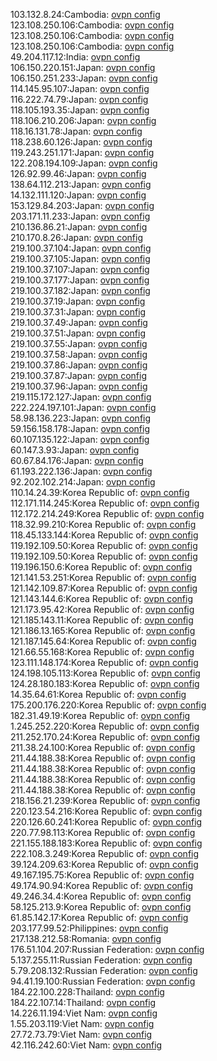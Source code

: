 103.132.8.24:Cambodia: [ovpn config](vpn/103_132_8_24.ovpn)  
123.108.250.106:Cambodia: [ovpn config](vpn/123_108_250_106.ovpn)  
123.108.250.106:Cambodia: [ovpn config](vpn/123_108_250_106.ovpn)  
123.108.250.106:Cambodia: [ovpn config](vpn/123_108_250_106.ovpn)  
49.204.117.12:India: [ovpn config](vpn/49_204_117_12.ovpn)  
106.150.220.151:Japan: [ovpn config](vpn/106_150_220_151.ovpn)  
106.150.251.233:Japan: [ovpn config](vpn/106_150_251_233.ovpn)  
114.145.95.107:Japan: [ovpn config](vpn/114_145_95_107.ovpn)  
116.222.74.79:Japan: [ovpn config](vpn/116_222_74_79.ovpn)  
118.105.193.35:Japan: [ovpn config](vpn/118_105_193_35.ovpn)  
118.106.210.206:Japan: [ovpn config](vpn/118_106_210_206.ovpn)  
118.16.131.78:Japan: [ovpn config](vpn/118_16_131_78.ovpn)  
118.238.60.126:Japan: [ovpn config](vpn/118_238_60_126.ovpn)  
119.243.251.171:Japan: [ovpn config](vpn/119_243_251_171.ovpn)  
122.208.194.109:Japan: [ovpn config](vpn/122_208_194_109.ovpn)  
126.92.99.46:Japan: [ovpn config](vpn/126_92_99_46.ovpn)  
138.64.112.213:Japan: [ovpn config](vpn/138_64_112_213.ovpn)  
14.132.111.120:Japan: [ovpn config](vpn/14_132_111_120.ovpn)  
153.129.84.203:Japan: [ovpn config](vpn/153_129_84_203.ovpn)  
203.171.11.233:Japan: [ovpn config](vpn/203_171_11_233.ovpn)  
210.136.86.21:Japan: [ovpn config](vpn/210_136_86_21.ovpn)  
210.170.8.26:Japan: [ovpn config](vpn/210_170_8_26.ovpn)  
219.100.37.104:Japan: [ovpn config](vpn/219_100_37_104.ovpn)  
219.100.37.105:Japan: [ovpn config](vpn/219_100_37_105.ovpn)  
219.100.37.107:Japan: [ovpn config](vpn/219_100_37_107.ovpn)  
219.100.37.177:Japan: [ovpn config](vpn/219_100_37_177.ovpn)  
219.100.37.182:Japan: [ovpn config](vpn/219_100_37_182.ovpn)  
219.100.37.19:Japan: [ovpn config](vpn/219_100_37_19.ovpn)  
219.100.37.31:Japan: [ovpn config](vpn/219_100_37_31.ovpn)  
219.100.37.49:Japan: [ovpn config](vpn/219_100_37_49.ovpn)  
219.100.37.51:Japan: [ovpn config](vpn/219_100_37_51.ovpn)  
219.100.37.55:Japan: [ovpn config](vpn/219_100_37_55.ovpn)  
219.100.37.58:Japan: [ovpn config](vpn/219_100_37_58.ovpn)  
219.100.37.86:Japan: [ovpn config](vpn/219_100_37_86.ovpn)  
219.100.37.87:Japan: [ovpn config](vpn/219_100_37_87.ovpn)  
219.100.37.96:Japan: [ovpn config](vpn/219_100_37_96.ovpn)  
219.115.172.127:Japan: [ovpn config](vpn/219_115_172_127.ovpn)  
222.224.197.101:Japan: [ovpn config](vpn/222_224_197_101.ovpn)  
58.98.136.223:Japan: [ovpn config](vpn/58_98_136_223.ovpn)  
59.156.158.178:Japan: [ovpn config](vpn/59_156_158_178.ovpn)  
60.107.135.122:Japan: [ovpn config](vpn/60_107_135_122.ovpn)  
60.147.3.93:Japan: [ovpn config](vpn/60_147_3_93.ovpn)  
60.67.84.176:Japan: [ovpn config](vpn/60_67_84_176.ovpn)  
61.193.222.136:Japan: [ovpn config](vpn/61_193_222_136.ovpn)  
92.202.102.214:Japan: [ovpn config](vpn/92_202_102_214.ovpn)  
110.14.24.39:Korea Republic of: [ovpn config](vpn/110_14_24_39.ovpn)  
112.171.114.245:Korea Republic of: [ovpn config](vpn/112_171_114_245.ovpn)  
112.172.214.249:Korea Republic of: [ovpn config](vpn/112_172_214_249.ovpn)  
118.32.99.210:Korea Republic of: [ovpn config](vpn/118_32_99_210.ovpn)  
118.45.133.144:Korea Republic of: [ovpn config](vpn/118_45_133_144.ovpn)  
119.192.109.50:Korea Republic of: [ovpn config](vpn/119_192_109_50.ovpn)  
119.192.109.50:Korea Republic of: [ovpn config](vpn/119_192_109_50.ovpn)  
119.196.150.6:Korea Republic of: [ovpn config](vpn/119_196_150_6.ovpn)  
121.141.53.251:Korea Republic of: [ovpn config](vpn/121_141_53_251.ovpn)  
121.142.109.87:Korea Republic of: [ovpn config](vpn/121_142_109_87.ovpn)  
121.143.144.6:Korea Republic of: [ovpn config](vpn/121_143_144_6.ovpn)  
121.173.95.42:Korea Republic of: [ovpn config](vpn/121_173_95_42.ovpn)  
121.185.143.11:Korea Republic of: [ovpn config](vpn/121_185_143_11.ovpn)  
121.186.13.165:Korea Republic of: [ovpn config](vpn/121_186_13_165.ovpn)  
121.187.145.64:Korea Republic of: [ovpn config](vpn/121_187_145_64.ovpn)  
121.66.55.168:Korea Republic of: [ovpn config](vpn/121_66_55_168.ovpn)  
123.111.148.174:Korea Republic of: [ovpn config](vpn/123_111_148_174.ovpn)  
124.198.105.113:Korea Republic of: [ovpn config](vpn/124_198_105_113.ovpn)  
124.28.180.183:Korea Republic of: [ovpn config](vpn/124_28_180_183.ovpn)  
14.35.64.61:Korea Republic of: [ovpn config](vpn/14_35_64_61.ovpn)  
175.200.176.220:Korea Republic of: [ovpn config](vpn/175_200_176_220.ovpn)  
182.31.49.19:Korea Republic of: [ovpn config](vpn/182_31_49_19.ovpn)  
1.245.252.220:Korea Republic of: [ovpn config](vpn/1_245_252_220.ovpn)  
211.252.170.24:Korea Republic of: [ovpn config](vpn/211_252_170_24.ovpn)  
211.38.24.100:Korea Republic of: [ovpn config](vpn/211_38_24_100.ovpn)  
211.44.188.38:Korea Republic of: [ovpn config](vpn/211_44_188_38.ovpn)  
211.44.188.38:Korea Republic of: [ovpn config](vpn/211_44_188_38.ovpn)  
211.44.188.38:Korea Republic of: [ovpn config](vpn/211_44_188_38.ovpn)  
211.44.188.38:Korea Republic of: [ovpn config](vpn/211_44_188_38.ovpn)  
218.156.21.239:Korea Republic of: [ovpn config](vpn/218_156_21_239.ovpn)  
220.123.54.216:Korea Republic of: [ovpn config](vpn/220_123_54_216.ovpn)  
220.126.60.241:Korea Republic of: [ovpn config](vpn/220_126_60_241.ovpn)  
220.77.98.113:Korea Republic of: [ovpn config](vpn/220_77_98_113.ovpn)  
221.155.188.183:Korea Republic of: [ovpn config](vpn/221_155_188_183.ovpn)  
222.108.3.249:Korea Republic of: [ovpn config](vpn/222_108_3_249.ovpn)  
39.124.209.63:Korea Republic of: [ovpn config](vpn/39_124_209_63.ovpn)  
49.167.195.75:Korea Republic of: [ovpn config](vpn/49_167_195_75.ovpn)  
49.174.90.94:Korea Republic of: [ovpn config](vpn/49_174_90_94.ovpn)  
49.246.34.4:Korea Republic of: [ovpn config](vpn/49_246_34_4.ovpn)  
58.125.213.9:Korea Republic of: [ovpn config](vpn/58_125_213_9.ovpn)  
61.85.142.17:Korea Republic of: [ovpn config](vpn/61_85_142_17.ovpn)  
203.177.99.52:Philippines: [ovpn config](vpn/203_177_99_52.ovpn)  
217.138.212.58:Romania: [ovpn config](vpn/217_138_212_58.ovpn)  
176.51.104.207:Russian Federation: [ovpn config](vpn/176_51_104_207.ovpn)  
5.137.255.11:Russian Federation: [ovpn config](vpn/5_137_255_11.ovpn)  
5.79.208.132:Russian Federation: [ovpn config](vpn/5_79_208_132.ovpn)  
94.41.19.100:Russian Federation: [ovpn config](vpn/94_41_19_100.ovpn)  
184.22.100.228:Thailand: [ovpn config](vpn/184_22_100_228.ovpn)  
184.22.107.14:Thailand: [ovpn config](vpn/184_22_107_14.ovpn)  
14.226.11.194:Viet Nam: [ovpn config](vpn/14_226_11_194.ovpn)  
1.55.203.119:Viet Nam: [ovpn config](vpn/1_55_203_119.ovpn)  
27.72.73.79:Viet Nam: [ovpn config](vpn/27_72_73_79.ovpn)  
42.116.242.60:Viet Nam: [ovpn config](vpn/42_116_242_60.ovpn)  

